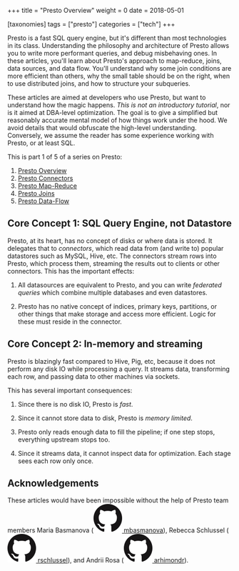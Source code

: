 +++
title = "Presto Overview"
weight = 0
date = 2018-05-01

[taxonomies]
tags = ["presto"]
categories = ["tech"]
+++

Presto is a fast SQL query engine, but it's different than most technologies
in its class. Understanding the philosophy and architecture of Presto allows
you to write more performant queries, and debug misbehaving ones. In these
articles, you'll learn about Presto's approach to map-reduce, joins, data
sources, and data flow. You'll understand why some join conditions are more
efficient than others, why the small table should be on the right, when to
use distributed joins, and how to structure your subqueries.

<!-- more -->

These articles are aimed at developers who use Presto, but want to understand
how the magic happens. _This is not an introductory tutorial_, nor is it
aimed at DBA-level optimization. The goal is to give a simplified but
reasonably accurate mental model of how things work under the hood. We avoid
details that would obfuscate the high-level understanding. Conversely, we
assume the reader has some experience working with Presto, or at least SQL.

This is part 1 of 5 of a series on Presto:
1. [Presto Overview]
2. [Presto Connectors]
3. [Presto Map-Reduce]
4. [Presto Joins]
5. [Presto Data-Flow]

Core Concept 1: SQL Query Engine, not Datastore
-----------------------------------------------
Presto, at its heart, has no concept of disks or where data is stored.  It
delegates that to _connectors_, which read data from (and write to) popular
datastores such as MySQL, Hive, etc.  The connectors stream rows into Presto,
which process them, streaming the results out to clients or other connectors.
This has the important effects:

1. All datasources are equivalent to Presto, and you can write _federated
   queries_ which combine multiple databases and even datastores.

2. Presto has no native concept of indices, primary keys, partitions, or other
   things that make storage and access more efficient.  Logic for these must
   reside in the connector.


Core Concept 2: In-memory and streaming
---------------------------------------
Presto is blazingly fast compared to Hive, Pig, etc, because it does not perform
any disk IO while processing a query.  It streams data, transforming each row,
and passing data to other machines via sockets.

This has several important consequences:
1. Since there is no disk IO, Presto is _fast_.

2. Since it cannot store data to disk, Presto is _memory limited_.

3. Presto only reads enough data to fill the pipeline; if one step stops,
   everything upstream stops too.

4. Since it streams data, it cannot inspect data for optimization.  Each stage
   sees each row only once.



Acknowledgements
----------------
These articles would have been impossible without the help of Presto team members
Maria Basmanova ([![GitHubUser] mbasmanova](https://github.com/mbasmanova)),
Rebecca Schlussel ([![GitHubUser] rschlussel](https://github.com/rschlussel)), and
Andrii Rosa ([![GitHubUser] arhimondr](https://github.com/arhimondr)).

[Presto Overview]: /presto-overview "Presto Overview"
[Presto Map-Reduce]: /presto-map-reduce "Presto Map-Reduce"
[Presto Joins]: /presto-joins "Presto Joins"
[Presto Connectors]: /presto-connectors "Presto Connectors"
[Presto Data-Flow]: /presto-data-flow "Presto Data Flow"
[GitHubUser]: /GitHub-Mark-64px.png